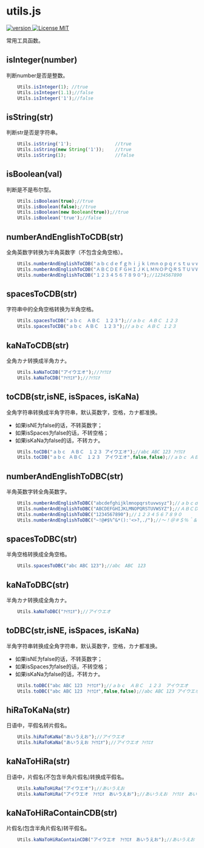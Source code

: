 # utils.js
<p align="left">
  <a href="#">
    <img src="https://img.shields.io/badge/dev-v1.0.0-green.svg" alt="version">
  </a>
  <a href="https://opensource.org/licenses/MIT">
    <img src="https://img.shields.io/badge/license-MIT-blue.svg" alt="License MIT">
  </a>
</p>

常用工具函数。

## isInteger(number)
判断number是否是整数。
```javascript 1.5
    Utils.isInteger(1); //true
    Utils.isInteger(1.1);//false
    Utils.isInteger('1');//false
```
## isString(str)
判断str是否是字符串。
```javascript 1.5
    Utils.isString('1');                //true
    Utils.isString(new String('1'));    //true
    Utils.isString(1);                  //false
```
## isBoolean(val)
判断是不是布尔型。
```javascript 1.5
    Utils.isBoolean(true);//true
    Utils.isBoolean(false);//true
    Utils.isBoolean(new Boolean(true));//true
    Utils.isBoolean('true');//false
```
## numberAndEnglishToCDB(str)
全角英数字转换为半角英数字（不包含全角空格）。
```javascript 1.5
    Utils.numberAndEnglishToCDB("ａｂｃｄｅｆｇｈｉｊｋｌｍｎｏｐｑｒｓｔｕｖｗｓｙｚ");//abcdefghijklmnopqrstuvwsyz
    Utils.numberAndEnglishToCDB("ＡＢＣＤＥＦＧＨＩＪＫＬＭＮＯＰＱＲＳＴＵＶＷＳＹＺ");//ABCDEFGHIJKLMNOPQRSTUVWSYZ
    Utils.numberAndEnglishToCDB("１２３４５６７８９０");//1234567890
```
## spacesToCDB(str)
字符串中的全角空格转换为半角空格。
```javascript 1.5
    Utils.spacesToCDB("ａｂｃ　ＡＢＣ　１２３");//ａｂｃ ＡＢＣ １２３
    Utils.spacesToCDB("ａｂｃ ＡＢＣ　１２３");//ａｂｃ ＡＢＣ １２３
```

## kaNaToCDB(str)
全角カナ转换成半角カナ。
```javascript 1.5
    Utils.kaNaToCDB("アイウエオ");//ｱｲｳｴｵ
    Utils.kaNaToCDB("ｱｲｳｴｵ");//ｱｲｳｴｵ
```

## toCDB(str,isNE, isSpaces, isKaNa)
全角字符串转换成半角字符串，默认英数字，空格，カナ都准换。
* 如果isNE为false的话，不转英数字；
* 如果isSpaces为false的话，不转空格；
* 如果isKaNa为false的话，不转カナ。
```javascript 1.5
    Utils.toCDB("ａｂｃ　ＡＢＣ　１２３ アイウエオ");//abc ABC 123 ｱｲｳｴｵ
    Utils.toCDB("ａｂｃ ＡＢＣ　１２３　アイウエオ",false,false);//ａｂｃ ＡＢＣ　１２３　ｱｲｳｴｵ
```
## numberAndEnglishToDBC(str)
半角英数字转全角英数字。
```javascript 1.5
    Utils.numberAndEnglishToDBC("abcdefghijklmnopqrstuvwsyz");//ａｂｃｄｅｆｇｈｉｊｋｌｍｎｏｐｑｒｓｔｕｖｗｓｙｚ
    Utils.numberAndEnglishToDBC("ABCDEFGHIJKLMNOPQRSTUVWSYZ");//ＡＢＣＤＥＦＧＨＩＪＫＬＭＮＯＰＱＲＳＴＵＶＷＳＹＺ
    Utils.numberAndEnglishToDBC("1234567890");//１２３４５６７８９０
    Utils.numberAndEnglishToDBC("~!@#$%^&*():'<>?,./");//～！＠＃＄％＾＆＊（）：＇＜＞？，．／
```
## spacesToDBC(str)
半角空格转换成全角空格。
```javascript 1.5
    Utils.spacesToDBC("abc ABC 123");//abc　ABC　123
```
## kaNaToDBC(str)
半角カナ转换成全角カナ。
```javascript 1.5
    Utils.kaNaToDBC("ｱｲｳｴｵ");//アイウエオ
```
## toDBC(str,isNE, isSpaces, isKaNa)
半角字符串转换成全角字符串，默认英数字，空格，カナ都准换。
* 如果isNE为false的话，不转英数字；
* 如果isSpaces为false的话，不转空格；
* 如果isKaNa为false的话，不转カナ。
```javascript 1.5
    Utils.toDBC("abc ABC 123　ｱｲｳｴｵ");//ａｂｃ　ＡＢＣ　１２３　アイウエオ
    Utils.toDBC("abc ABC 123　ｱｲｳｴｵ",false,false);//abc ABC 123 アイウエオ
```
## hiRaToKaNa(str)
日语中，平假名转片假名。
```javascript 1.5
    Utils.hiRaToKaNa("あいうえお");//アイウエオ
    Utils.hiRaToKaNa("あいうえお ｱｲｳｴｵ");//アイウエオ ｱｲｳｴｵ
```
## kaNaToHiRa(str)
日语中，片假名(不包含半角片假名)转换成平假名。
```javascript 1.5
    Utils.kaNaToHiRa("アイウエオ");//あいうえお
    Utils.kaNaToHiRa("アイウエオ　ｱｲｳｴｵ　あいうえお");//あいうえお　ｱｲｳｴｵ　あいうえお
```
## kaNaToHiRaContainCDB(str)
片假名(包含半角片假名)转平假名。
```javascript 1.5
    Utils.kaNaToHiRaContainCDB("アイウエオ　ｱｲｳｴｵ　あいうえお");//あいうえお　あいうえお　あいうえお
```